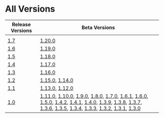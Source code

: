# All Versions

| Release Versions | Beta Versions                                                                                                                                                                                                                                                                                                                                                                                                                                                                                                                 |
|------------------|-------------------------------------------------------------------------------------------------------------------------------------------------------------------------------------------------------------------------------------------------------------------------------------------------------------------------------------------------------------------------------------------------------------------------------------------------------------------------------------------------------------------------------|
|            |                                                                                                                                                                                                                                                                                                                                                                                                                                                                                                                                          |
| [1.7](Release/1-7.md)           | [1.20.0](Beta/1-20-0.md)                                                                                                                                                                                                                                                                                                                                                                                                                                                                                            |
| [1.6](Release/1-6.md)           | [1.19.0](Beta/1-19-0.md)                                                                                                                                                                                                                                                                                                                                                                                                                                                                                            |
| [1.5](Release/1-5.md)           | [1.18.0](Beta/1-18-0.md)                                                                                                                                                                                                                                                                                                                                                                                                                                                                                            |
| [1.4](Release/1-4.md)           | [1.17.0](Beta/1-17-0.md)                                                                                                                                                                                                                                                                                                                                                                                                                                                                                            |
| [1.3](Release/1-3.md)           | [1.16.0](Beta/1-16-0.md)                                                                                                                                                                                                                                                                                                                                                                                                                                                                                            |
| [1.2](Release/1-2.md)           | [1.15.0](Beta/1-15-0.md), [1.14.0](Beta/1-14-0.md)                                                                                                                                                                                                                                                                                                                                                                                                                                                                  |
| [1.1](Release/1-1.md)           | [1.13.0](Beta/1-13-0.md), [1.12.0](Beta/1-12-0.md)                                                                                                                                                                                                                                                                                                                                                                                                                                                                  |
| [1.0](Release/1-0.md)           | [1.11.0](Beta/1-11-0.md), [1.10.0](Beta/1-10-0.md), [1.9.0](Beta/1-9-0.md), [1.8.0](Beta/1-8-0.md), [1.7.0](Beta/1-7-0.md), [1.6.1](Beta/1-6-1.md), [1.6.0](Beta/1-6-0.md), [1.5.0](Beta/1-5-0.md), [1.4.2](Beta/1-4-2.md), [1.4.1](Beta/1-4-1.md),  [1.4.0](Beta/1-4-0.md), [1.3.9](Beta/1-3-9.md), [1.3.8](Beta/1-3-8.md), [1.3.7](Beta/1-3-7.md), [1.3.6](Beta/1-3-6.md), [1.3.5](Beta/1-3-5.md), [1.3.4](Beta/1-3-4.md), [1.3.3](Beta/1-3-3.md), [1.3.2](Beta/1-3-2.md),  [1.3.1](Beta/1-3-1.md),  [1.3.0](Beta/1-3-0.md) |
